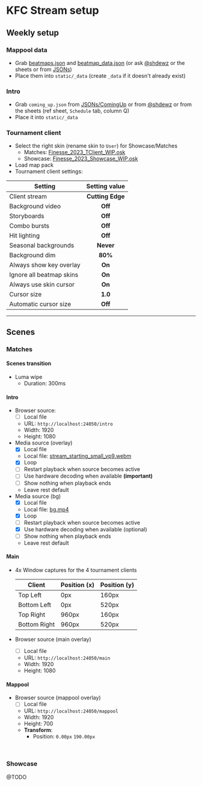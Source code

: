 # KFC Stream setup

## Weekly setup
### Mappool data
- Grab [beatmaps.json](https://github.com/ILW8/KFC_STREAM_OVERLAY/releases/download/SF/beatmaps.json) and [beatmap_data.json](https://github.com/ILW8/KFC_STREAM_OVERLAY/releases/download/SF/beatmap_data.json) (or ask [@shdewz](https://github.com/shdewz) or the sheets or from [JSONs](JSONs))
- Place them into `static/_data` (create `_data` if it doesn't already exist)

### Intro
- Grab `coming_up.json` from [JSONs/ComingUp](JSONs/ComingUp/README.md) or from [@shdewz](https://github.com/shdewz) or from the sheets (ref sheet, `Schedule` tab, column Q)
- Place it into `static/_data`

### Tournament client
- Select the right skin (rename skin to `User`) for Showcase/Matches
  - Matches: [Finesse_2023_TClient_WIP.osk](Skins/Finesse_2023_TClient_WIP.osk)
  - Showcase: [Finesse_2023_Showcase_WIP.osk](Skins/Finesse_2023_Showcase_WIP.osk)
- Load map pack
- Tournament client settings:

| Setting                  |  Setting value   |
|--------------------------|:----------------:|
| Client stream            | **Cutting Edge** |
| Background video         |     **Off**      |
| Storyboards              |     **Off**      |
| Combo bursts             |     **Off**      |
| Hit lighting             |     **Off**      |
| Seasonal backgrounds     |    **Never**     |
| Background dim           |     **80%**      |
| Always show key overlay  |      **On**      |
| Ignore all beatmap skins |      **On**      |
| Always use skin cursor   |      **On**      |
| Cursor size              |     **1.0**      |
| Automatic cursor size    |     **Off**      |



____

## Scenes
### Matches
#### Scenes transition
- Luma wipe
  - Duration: 300ms
#### Intro

- Browser source:
  - [ ] Local file 
  - URL: `http://localhost:24050/intro`
  - Width: 1920
  - Height: 1080
- Media source (overlay)
  - [x] Local file
  - Local file: [stream_starting_small_vp9.webm](OBS/stream_starting_small_vp9_.webm)
  - [x] Loop
  - [ ] Restart playback when source becomes active
  - [ ] Use hardware decoding when available **(important)**
  - [ ] Show nothing when playback ends
  - Leave rest default
- Media source (bg)
  - [x] Local file
  - Local file: [bg.mp4](OBS/bg.mp4)
  - [x] Loop
  - [ ] Restart playback when source becomes active
  - [x] Use hardware decoding when available (optional)
  - [ ] Show nothing when playback ends
  - Leave rest default

#### Main
- 4x Window captures for the 4 tournament clients

  | Client       | Position (x) | Position (y) |
  |--------------|--------------|--------------| 
  | Top Left     | 0px          | 160px        |
  | Bottom Left  | 0px          | 520px        |
  | Top Right    | 960px        | 160px        |
  | Bottom Right | 960px        | 520px        |

- Browser source (main overlay)
  - [ ] Local file
  - URL: `http://localhost:24050/main`
  - Width: 1920
  - Height: 1080



#### Mappool
- Browser source (mappool overlay)
  - [ ] Local file
  - URL: `http://localhost:24050/mappool`
  - Width: 1920
  - Height: 700
  - **Transform**:
    - Position: `0.00px` `190.00px`


<br>

### Showcase
@TODO
